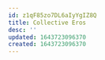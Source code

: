 ```yaml
---
id: z1qF85zo7DL6aIyYgIZ8Q
title: Collective Eros
desc: ''
updated: 1643723096370
created: 1643723096370
---
```


